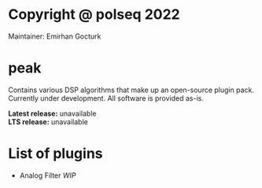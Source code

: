 # Copyright @ polseq 2022
Maintainer: Emirhan Gocturk

# peak
Contains various DSP algorithms that make up an open-source plugin pack. Currently under development. All software is provided as-is.

<b>Latest release:</b> unavailable <br>
<b>LTS release:</b> unavailable



# List of plugins

<ul>
	<li>Analog Filter <i>WIP</i></li>
</ul>